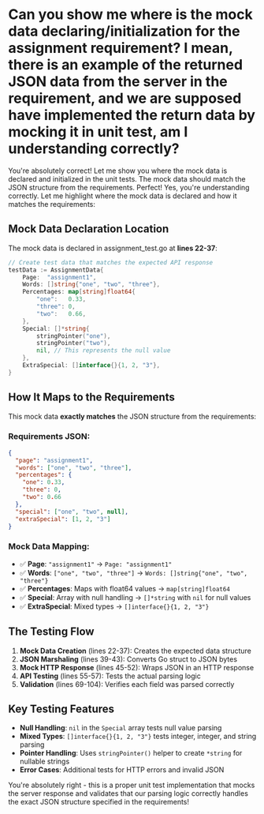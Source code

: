 # Can you show me where is the mock data declaring/initialization for the assignment requirement? I mean, there is an example of the returned JSON data from the server in the requirement, and we are supposed have implemented the return data by mocking it in unit test, am I understanding correctly?
You're absolutely correct! Let me show you where the mock data is declared and initialized in the unit tests. The mock data should match the JSON structure from the requirements. Perfect! Yes, you're understanding correctly. Let me highlight where the mock data is declared and how it matches the requirements:

## Mock Data Declaration Location

The mock data is declared in assignment_test.go at **lines 22-37**:

```go
// Create test data that matches the expected API response
testData := AssignmentData{
    Page:  "assignment1",
    Words: []string{"one", "two", "three"},
    Percentages: map[string]float64{
        "one":   0.33,
        "three": 0,
        "two":   0.66,
    },
    Special: []*string{
        stringPointer("one"),
        stringPointer("two"),
        nil, // This represents the null value
    },
    ExtraSpecial: []interface{}{1, 2, "3"},
}
```

## How It Maps to the Requirements

This mock data **exactly matches** the JSON structure from the requirements:

### Requirements JSON:
```json
{
  "page": "assignment1",
  "words": ["one", "two", "three"],
  "percentages": {
    "one": 0.33,
    "three": 0,
    "two": 0.66
  },
  "special": ["one", "two", null],
  "extraSpecial": [1, 2, "3"]
}
```

### Mock Data Mapping:
- ✅ **Page**: `"assignment1"` → `Page: "assignment1"`
- ✅ **Words**: `["one", "two", "three"]` → `Words: []string{"one", "two", "three"}`
- ✅ **Percentages**: Maps with float64 values → `map[string]float64`
- ✅ **Special**: Array with null handling → `[]*string` with `nil` for null values
- ✅ **ExtraSpecial**: Mixed types → `[]interface{}{1, 2, "3"}`

## The Testing Flow

1. **Mock Data Creation** (lines 22-37): Creates the expected data structure
2. **JSON Marshaling** (lines 39-43): Converts Go struct to JSON bytes
3. **Mock HTTP Response** (lines 45-52): Wraps JSON in an HTTP response
4. **API Testing** (lines 55-57): Tests the actual parsing logic
5. **Validation** (lines 69-104): Verifies each field was parsed correctly

## Key Testing Features

- **Null Handling**: `nil` in the `Special` array tests null value parsing
- **Mixed Types**: `[]interface{}{1, 2, "3"}` tests integer, integer, and string parsing
- **Pointer Handling**: Uses `stringPointer()` helper to create `*string` for nullable strings
- **Error Cases**: Additional tests for HTTP errors and invalid JSON

You're absolutely right - this is a proper unit test implementation that mocks the server response and validates that our parsing logic correctly handles the exact JSON structure specified in the requirements!